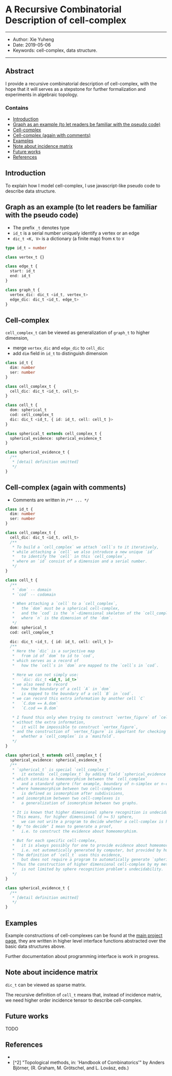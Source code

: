 # A Recursive Combinatorial Description of cell-complex

------
- Author: Xie Yuheng
- Date: 2019-05-06
- Keywords: cell-complex, data structure.
------

## Abstract

I provide a recursive combinatorial description of cell-complex, with the hope that it will serves as a stepstone for further formalization and experiments in algebraic topology.

### Contains

- [Introduction](#introduction)
- [Graph as an example (to let readers be familiar with the pseudo code)](#graph-as-an-example-to-let-readers-be-familiar-with-the-pseudo-code)
- [Cell-complex](#cell-complex)
- [Cell-complex (again with comments)](#cell-complex-again-with-comments)
- [Examples](#examples)
- [Note about incidence matrix](#note-about-incidence-matrix)
- [Future works](#future-works)
- [References](#references)

## Introduction



To explain how I model cell-complex,
I use javascript-like pseudo code to describe data structure.

## Graph as an example (to let readers be familiar with the pseudo code)

- The prefix `_t` denotes type
- `id_t` is a serial number uniquely identify a vertex or an edge
- `dic_t <K, V>` is a dictionary (a finite map) from `K` to `V`

``` typescript
type id_t = number

class vertex_t {}

class edge_t {
  start: id_t
  end: id_t
}

class graph_t {
  vertex_dic: dic_t <id_t, vertex_t>
  edge_dic: dic_t <id_t, edge_t>
}
```

## Cell-complex

`cell_complex_t` can be viewed as generalization of `graph_t` to higher dimension,
- merge `vertex_dic` and `edge_dic` to `cell_dic`
- add `dim` field in `id_t` to distinguish dimension

``` typescript
class id_t {
  dim: number
  ser: number
}

class cell_complex_t {
  cell_dic: dic_t <id_t, cell_t>
}

class cell_t {
  dom: spherical_t
  cod: cell_complex_t
  dic: dic_t <id_t, { id: id_t, cell: cell_t }>
}

class spherical_t extends cell_complex_t {
  spherical_evidence: spherical_evidence_t
}

class spherical_evidence_t {
  /**
   * [detail definition omitted]
   */
}
```

## Cell-complex (again with comments)

- Comments are written in `/** ... */`

``` typescript
class id_t {
  dim: number
  ser: number
}

class cell_complex_t {
  cell_dic: dic_t <id_t, cell_t>
  /**
   * To build a `cell_complex` we attach `cell`s to it iteratively,
   * while attaching a `cell` we also introduce a new unique `id`
   *   to identify the `cell` in this `cell_complex`,
   * where an `id` consist of a dimension and a serial number.
   */
}

class cell_t {
  /**
   * `dom` -- domain
   * `cod` -- codomain

   * When attaching a `cell` to a `cell_complex`,
   *   the `dom` must be a spherical cell-complex,
   *   and the `cod` is the `n`-dimensional skeleton of the `cell_complex`.
   *   where `n` is the dimension of the `dom`.
   */
  dom: spherical_t
  cod: cell_complex_t

  dic: dic_t <id_t, { id: id_t, cell: cell_t }>
  /**
   * Here the `dic` is a surjective map
   *   from id of `dom` to id to `cod`,
   * which serves as a record of
   *   how the `cell`s in `dom` are mapped to the `cell`s in `cod`.

   * Here we can not simply use:
   *   `dic: dic_t <id_t, id_t>`
   * we also need to record
   *   how the boundary of a cell `A` in `dom`
   *   is mapped to the boundary of a cell `B` in `cod`.
   * we can record this extra information by another cell `C`
   *   `C.dom == A.dom`
   *   `C.cod == B.dom`

   * I found this only when trying to construct `vertex_figure` of `cell_complex`,
   * without the extra information,
   *   it will be impossible to construct `vertex_figure`,
   * and the construction of `vertex_figure` is important for checking
   *   whether a `cell_complex` is a `manifold`.
   */
}

class spherical_t extends cell_complex_t {
  spherical_evidence: spherical_evidence_t
  /**
   * `spherical_t` is special `cell_complex_t`
   *   it extends `cell_complex_t` by adding field `spherical_evidence`,
   * which contains a homeomorphism between the `cell_complex`
   *   and a standard sphere (for example, boundary of n-simplex or n-cube),
   * where homeomorphism between two cell-complexes
   *   is defined as iosmorphism after subdivisions,
   * and iosmorphism between two cell-complexes is
   *   a generalization of iosmorphism between two graphs.

   * It is known that higher dimensional sphere recognition is undecidable. [^1]
   * This means, for higher dimensional (d >= 5) sphere,
   *   we can not write a program to decide whether a cell-complex is homeomorphic to sphere.
   * By "to decide" I mean to generate a proof,
   *   i.e. to construct the evidence about homeomorphism.

   * But for each specific cell-complex,
   *   it is always possibly for one to provide evidence about homeomorphism,
   *   i.e. not automatically generated by computer, but provided by human.
   * The definition of `cell_t` uses this evidence,
   *   but does not require a program to automatically generate `spherical_evidence` for all cell-complexes.
   * Thus the construction of higher dimensional cell-complex by my method
   *   is not limited by sphere recognition problem's undecidability.
   */
}

class spherical_evidence_t {
  /**
   * [detail definition omitted]
   */
}
```

## Examples

Example constructions of cell-complexes can be found at the [main project page](https://github.com/xieyuheng/cicada#hl-homology),
they are written in higher level interface functions abstracted over the basic data structures above.

Further documentation about programming interface is work in progress.

## Note about incidence matrix

`dic_t` can be viewed as sparse matrix.

The recursive definition of `cell_t` means that, instead of incidence matrix, we need higher order incidence tensor to describe cell-complex.

## Future works

TODO

## References

- [^1]: "Unrecognizability of manifolds"
  by A.V. Chernavsky, V.P. Leksine.

- [^2] "Topological methods, in: 'Handbook of Combinatorics'"
  by Anders Björner,
  (R. Graham, M. Grötschel, and L. Lovász, eds.)

